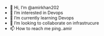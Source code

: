 - 👋 Hi, I’m @amirkhan202
- 👀 I’m interested in Devops
- 🌱 I’m currently learning Devops
- 💞️ I’m looking to collaborate on infrastrucure 
- 📫 How to reach me ping..amir

<!---
amirkhan202/amirkhan202 is a ✨ special ✨ repository because its `README.md` (this file) appears on your GitHub profile.
You can click the Preview link to take a look at your changes.
--->
